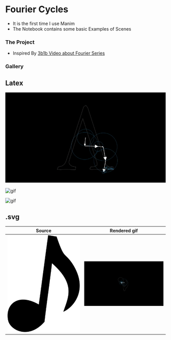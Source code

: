 # Fourier Cycles

- It is the first time I use Manim 
- The Notebook contains some basic Examples of Scenes

### The Project
- Inspired By [3b1b Video about Fourier Series](https://youtu.be/r6sGWTCMz2k)

### Gallery


## Latex
![gif](assets/Lambda2.gif "Lambda")

![gif](assets/psi2.gif "Psi")

![gif](assets/Sigma2.gif "Sigma")

## .svg 

Source          |  Rendered gif
:------------------:|:-------------------------:
![](src/mNote.svg)  |  ![](assets/mNote.gif)